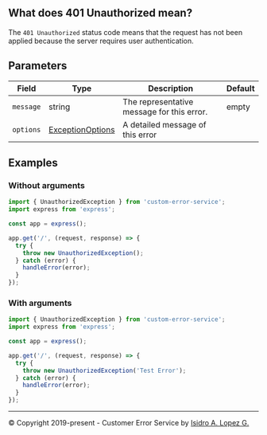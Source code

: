 ## What does 401 Unauthorized mean?

The `401 Unauthorized` status code means that the request has not been applied because the server requires user authentication.

## Parameters

| Field     | Type                                                             | Description                                | Default |
|-----------|------------------------------------------------------------------|--------------------------------------------|---------|
| `message` | string                                                           | The representative message for this error. | empty   |
| `options` | [ExceptionOptions](../interfaces/exception-options.interface.md) | A detailed message of this error           |         |

## Examples

### Without arguments

```typescript
import { UnauthorizedException } from 'custom-error-service';
import express from 'express';

const app = express();

app.get('/', (request, response) => {
  try {
    throw new UnauthorizedException();
  } catch (error) {
    handleError(error);
  }
});
```

### With arguments

```typescript
import { UnauthorizedException } from 'custom-error-service';
import express from 'express';

const app = express();

app.get('/', (request, response) => {
  try {
    throw new UnauthorizedException('Test Error');
  } catch (error) {
    handleError(error);
  }
});
```

---

&copy; Copyright 2019-present - Customer Error Service by [Isidro A. Lopez G.](https://ialopezg.com/)
